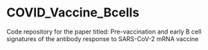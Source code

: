 # COVID_Vaccine_Bcells
Code repository for the paper titled: Pre-vaccination and early B cell signatures of the antibody response to SARS-CoV-2 mRNA vaccine 
